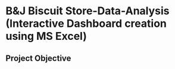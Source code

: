 # B&J Biscuit Store-Data-Analysis (Interactive Dashboard creation using MS Excel)
## Project Objective
